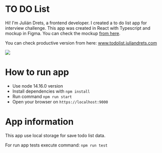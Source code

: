 # TO DO List

Hi! I'm Julián Drets, a frontend developer.
I created a to do list app for interview challenge. This app was created in React with Typescript and mockup in Figma. You can check the mockup [from here](https://www.figma.com/file/yBXRxf5rbs5w2eNVesVG7j/TODO-LIST?node-id=0%3A1).

You can check productive version from here: www.todolist.juliandrets.com

<img src="https://media.giphy.com/media/n3BfXeuhrtDTY0vZnE/giphy.gif"  />

# How to run app

- Use node 14.16.0 version
- Install dependencies with `npm install`
- Run command `npm run start`
- Open your browser on `https://localhost:9000`

# App information


This app use local storage for save todo list data.

For run app tests execute command: `npm run test`
